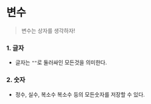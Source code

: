 # 변수

> 변수는 상자를 생각하자!

### 1. 글자

- 글자는 `""`로 둘러싸인 모든것을 의미한다.

### 2. 숫자

- 정수, 실수, 복소수 복소수 등의 모든숫자를 저장할 수 있다.